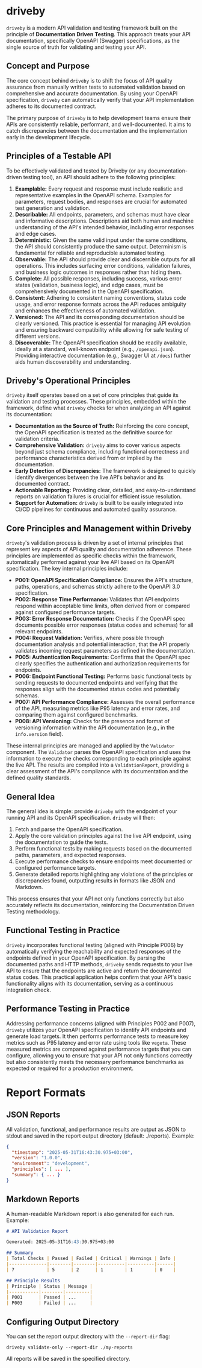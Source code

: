 # driveby

`driveby` is a modern API validation and testing framework built on the principle of **Documentation Driven Testing**. This approach treats your API documentation, specifically OpenAPI (Swagger) specifications, as the single source of truth for validating and testing your API.

## Concept and Purpose

The core concept behind `driveby` is to shift the focus of API quality assurance from manually written tests to automated validation based on comprehensive and accurate documentation. By using your OpenAPI specification, `driveby` can automatically verify that your API implementation adheres to its documented contract.

The primary purpose of `driveby` is to help development teams ensure their APIs are consistently reliable, performant, and well-documented. It aims to catch discrepancies between the documentation and the implementation early in the development lifecycle.

## Principles of a Testable API

To be effectively validated and tested by Driveby (or any documentation-driven testing tool), an API should adhere to the following principles:

1.  **Examplable:** Every request and response must include realistic and representative examples in the OpenAPI schema. Examples for parameters, request bodies, and responses are crucial for automated test generation and validation.
2.  **Describable:** All endpoints, parameters, and schemas must have clear and informative descriptions. Descriptions aid both human and machine understanding of the API's intended behavior, including error responses and edge cases.
3.  **Deterministic:** Given the same valid input under the same conditions, the API should consistently produce the same output. Determinism is fundamental for reliable and reproducible automated testing.
4.  **Observable:** The API should provide clear and discernible outputs for all operations. This includes surfacing error conditions, validation failures, and business logic outcomes in responses rather than hiding them.
5.  **Complete:** All possible responses, including success, various error states (validation, business logic), and edge cases, must be comprehensively documented in the OpenAPI specification.
6.  **Consistent:** Adhering to consistent naming conventions, status code usage, and error response formats across the API reduces ambiguity and enhances the effectiveness of automated validation.
7.  **Versioned:** The API and its corresponding documentation should be clearly versioned. This practice is essential for managing API evolution and ensuring backward compatibility while allowing for safe testing of different versions.
8.  **Discoverable:** The OpenAPI specification should be readily available, ideally at a standard, well-known endpoint (e.g., `/openapi.json`). Providing interactive documentation (e.g., Swagger UI at `/docs`) further aids human discoverability and understanding.

## Driveby's Operational Principles

`driveby` itself operates based on a set of core principles that guide its validation and testing processes. These principles, embedded within the framework, define what `driveby` checks for when analyzing an API against its documentation:

*   **Documentation as the Source of Truth:** Reinforcing the core concept, the OpenAPI specification is treated as the definitive source for validation criteria.
*   **Comprehensive Validation:** `driveby` aims to cover various aspects beyond just schema compliance, including functional correctness and performance characteristics derived from or implied by the documentation.
*   **Early Detection of Discrepancies:** The framework is designed to quickly identify divergences between the live API's behavior and its documented contract.
*   **Actionable Reporting:** Providing clear, detailed, and easy-to-understand reports on validation failures is crucial for efficient issue resolution.
*   **Support for Automation:** `driveby` is built to be easily integrated into CI/CD pipelines for continuous and automated quality assurance.

## Core Principles and Management within Driveby

`driveby`'s validation process is driven by a set of internal principles that represent key aspects of API quality and documentation adherence. These principles are implemented as specific checks within the framework, automatically performed against your live API based on its OpenAPI specification. The key internal principles include:

*   **P001: OpenAPI Specification Compliance:** Ensures the API's structure, paths, operations, and schemas strictly adhere to the OpenAPI 3.0 specification.
*   **P002: Response Time Performance:** Validates that API endpoints respond within acceptable time limits, often derived from or compared against configured performance targets.
*   **P003: Error Response Documentation:** Checks if the OpenAPI spec documents possible error responses (status codes and schemas) for all relevant endpoints.
*   **P004: Request Validation:** Verifies, where possible through documentation analysis and potential interaction, that the API properly validates incoming request parameters as defined in the documentation.
*   **P005: Authentication Requirements:** Confirms that the OpenAPI spec clearly specifies the authentication and authorization requirements for endpoints.
*   **P006: Endpoint Functional Testing:** Performs basic functional tests by sending requests to documented endpoints and verifying that the responses align with the documented status codes and potentially schemas.
*   **P007: API Performance Compliance:** Assesses the overall performance of the API, measuring metrics like P95 latency and error rates, and comparing them against configured benchmarks.
*   **P008: API Versioning:** Checks for the presence and format of versioning information within the API documentation (e.g., in the `info.version` field).

These internal principles are managed and applied by the `Validator` component. The `Validator` parses the OpenAPI specification and uses the information to execute the checks corresponding to each principle against the live API. The results are compiled into a `ValidationReport`, providing a clear assessment of the API's compliance with its documentation and the defined quality standards.

## General Idea

The general idea is simple: provide `driveby` with the endpoint of your running API and its OpenAPI specification. `driveby` will then:

1.  Fetch and parse the OpenAPI specification.
2.  Apply the core validation principles against the live API endpoint, using the documentation to guide the tests.
3.  Perform functional tests by making requests based on the documented paths, parameters, and expected responses.
4.  Execute performance checks to ensure endpoints meet documented or configured performance targets.
5.  Generate detailed reports highlighting any violations of the principles or discrepancies found, outputting results in formats like JSON and Markdown.

This process ensures that your API not only functions correctly but also accurately reflects its documentation, reinforcing the Documentation Driven Testing methodology.

## Functional Testing in Practice

`driveby` incorporates functional testing (aligned with Principle P006) by automatically verifying the reachability and expected responses of the endpoints defined in your OpenAPI specification. By parsing the documented paths and HTTP methods, `driveby` sends requests to your live API to ensure that the endpoints are active and return the documented status codes. This practical application helps confirm that your API's basic functionality aligns with its documentation, serving as a continuous integration check.

## Performance Testing in Practice

Addressing performance concerns (aligned with Principles P002 and P007), `driveby` utilizes your OpenAPI specification to identify API endpoints and generate load targets. It then performs performance tests to measure key metrics such as P95 latency and error rate using tools like `vegeta`. These measured metrics are compared against performance targets that you can configure, allowing you to ensure that your API not only functions correctly but also consistently meets the necessary performance benchmarks as expected or required for a production environment.

# Report Formats

## JSON Reports
All validation, functional, and performance results are output as JSON to stdout and saved in the report output directory (default: ./reports). Example:

```json
{
  "timestamp": "2025-05-31T16:43:30.975+03:00",
  "version": "1.0.0",
  "environment": "development",
  "principles": [ ... ],
  "summary": { ... }
}
```

## Markdown Reports
A human-readable Markdown report is also generated for each run. Example:

```markdown
# API Validation Report

Generated: 2025-05-31T16:43:30.975+03:00

## Summary
| Total Checks | Passed | Failed | Critical | Warnings | Info |
|--------------|--------|--------|----------|----------|------|
| 7            | 5      | 2      | 1        | 1        | 0    |

## Principle Results
| Principle | Status | Message |
|-----------|--------|---------|
| P001      | Passed | ...     |
| P003      | Failed | ...     |
```

## Configuring Output Directory

You can set the report output directory with the `--report-dir` flag:

```
driveby validate-only --report-dir ./my-reports
```

All reports will be saved in the specified directory. 
